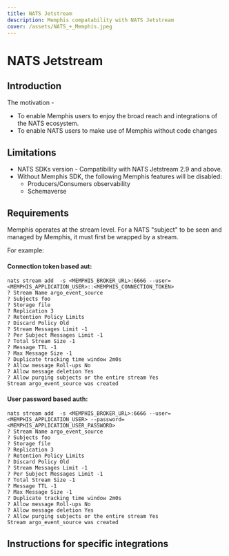 ```yaml
---
title: NATS Jetstream
description: Memphis compatability with NATS Jetstream
cover: /assets/NATS_+_Memphis.jpeg
---
```


# NATS Jetstream

## Introduction

The motivation -

* To enable Memphis users to enjoy the broad reach and integrations of the NATS ecosystem.
* To enable NATS users to make use of Memphis without code changes

## Limitations

* NATS SDKs version - Compatibility with NATS Jetstream 2.9 and above.
* Without Memphis SDK, the following Memphis features will be disabled:
  * Producers/Consumers observability
  * Schemaverse

## Requirements

Memphis operates at the stream level. For a NATS "subject" to be seen and managed by Memphis, it must first be wrapped by a stream.

For example:

#### Connection token based aut:

```markup
nats stream add  -s <MEMPHIS_BROKER_URL>:6666 --user=<MEMPHIS_APPLICATION_USER>::<MEMPHIS_CONNECTION_TOKEN> 
? Stream Name argo_event_source
? Subjects foo
? Storage file
? Replication 3
? Retention Policy Limits
? Discard Policy Old
? Stream Messages Limit -1
? Per Subject Messages Limit -1
? Total Stream Size -1
? Message TTL -1
? Max Message Size -1
? Duplicate tracking time window 2m0s
? Allow message Roll-ups No
? Allow message deletion Yes
? Allow purging subjects or the entire stream Yes
Stream argo_event_source was created
```

#### User password based auth:

```
nats stream add  -s <MEMPHIS_BROKER_URL>:6666 --user=<MEMPHIS_APPLICATION_USER> --password=<MEMPHIS_APPLICATION_USER_PASSWORD>
? Stream Name argo_event_source
? Subjects foo
? Storage file
? Replication 3
? Retention Policy Limits
? Discard Policy Old
? Stream Messages Limit -1
? Per Subject Messages Limit -1
? Total Stream Size -1
? Message TTL -1
? Max Message Size -1
? Duplicate tracking time window 2m0s
? Allow message Roll-ups No
? Allow message deletion Yes
? Allow purging subjects or the entire stream Yes
Stream argo_event_source was created
```

## Instructions for specific integrations

<BigLink url="/integrations/other-platforms/argo-and-memphis" title="Argo"/>

<script setup>
import BigLink from './../components/BigLink.vue'
</script>